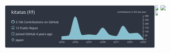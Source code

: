 <div style="display: flex; justify-content: center;">
  <div>
    <img width="99.6%" src="https://raw.githubusercontent.com/kitatas/kitatas/main/profile-summary-card-output/nord_dark/0-profile-details.svg" />
  </div>
  <div style="display: flex; flex-direction:column;">
    <img width="56.3%" src="https://github-readme-stats.vercel.app/api?username=kitatas&theme=nord&show_icons=true&count_private=true&hide_border=false" />
    <img width="42.8%" src="https://github-readme-stats.vercel.app/api/top-langs?username=kitatas&theme=nord&show_icons=true&layout=compact&hide_border=false" />
  </div>
  <div>
    <img width="99.5%" src="https://github-profile-trophy.vercel.app?username=kitatas&theme=nord&margin-w=3&no-frame=false&no-bg=false" />
  </div>
</div>
